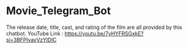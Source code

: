 # Movie_Telegram_Bot
The release date, title, cast, and rating of the film are all provided by this chatbot.
 YouTube Link : https://youtu.be/7yHYFRSGxkE?si=3BFPIvavVzYIDlC
